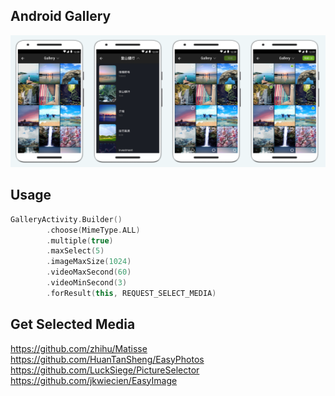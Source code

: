 ## Android Gallery

![](./art/Gallery.png)


## Usage


```kotlin
GalleryActivity.Builder()
        .choose(MimeType.ALL)                           
        .multiple(true)     
        .maxSelect(5)               
        .imageMaxSize(1024)         
        .videoMaxSecond(60)          
        .videoMinSecond(3)
        .forResult(this, REQUEST_SELECT_MEDIA)
```

## Get Selected Media


https://github.com/zhihu/Matisse
https://github.com/HuanTanSheng/EasyPhotos
https://github.com/LuckSiege/PictureSelector
https://github.com/jkwiecien/EasyImage
